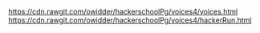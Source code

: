 https://cdn.rawgit.com/owidder/hackerschoolPg/voices4/voices.html
https://cdn.rawgit.com/owidder/hackerschoolPg/voices4/hackerRun.html